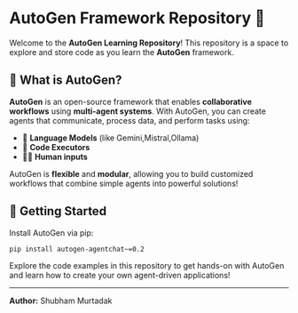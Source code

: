 # AutoGen Framework Repository 🚀

Welcome to the **AutoGen Learning Repository**! This repository is a space to explore and store code as you learn the **AutoGen** framework.

## 🌟 What is AutoGen?

**AutoGen** is an open-source framework that enables **collaborative workflows** using **multi-agent systems**. With AutoGen, you can create agents that communicate, process data, and perform tasks using:
- 🤖 **Language Models** (like Gemini,Mistral,Ollama)
- 🔧 **Code Executors**
- 🧑‍💻 **Human inputs**

AutoGen is **flexible** and **modular**, allowing you to build customized workflows that combine simple agents into powerful solutions!

## 🚀 Getting Started

Install AutoGen via pip:

```bash
pip install autogen-agentchat~=0.2
```

Explore the code examples in this repository to get hands-on with AutoGen and learn how to create your own agent-driven applications!

---

**Author:** Shubham Murtadak

